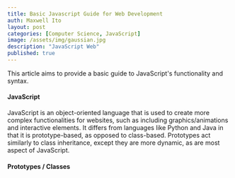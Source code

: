 ```yaml
---
title: Basic Javascript Guide for Web Development
auth: Maxwell Ito
layout: post
categories: [Computer Science, JavaScript]
image: /assets/img/gaussian.jpg
description: "JavaScript Web"
published: true
---
```


This article aims to provide a basic guide to JavaScript's functionality and syntax.

#### JavaScript
JavaScript is an object-oriented language that is used to create more complex functionalities for websites, such as including graphics/animations and interactive elements. It differs from languages like Python and Java in that it is prototype-based, as opposed to class-based. Prototypes act similarly to class inheritance, except they are more dynamic, as are most aspect of JavaScript.

#### Prototypes / Classes
